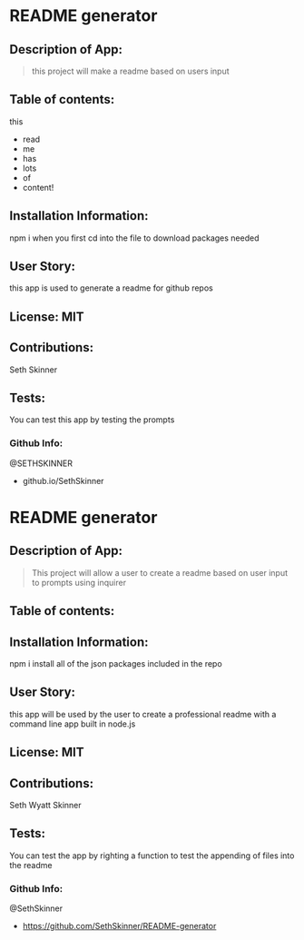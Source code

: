 # README generator 
## Description of App: 
 >this project will make a readme based on users input
  ## Table of contents: 
 this
 *  read
 *  me
 *  has
 *  lots
 *  of
 *  content! 
## Installation Information: 
 npm i when you first cd into the file to download packages needed 
## User Story: 
 this app is used to generate a readme for github repos 
## License: MIT 
## Contributions: 
 Seth Skinner 
## Tests: 
 You can test this app by testing the prompts 
### Github Info: 
 @SETHSKINNER 
 *  github.io/SethSkinner 
# README generator 
## Description of App: 
 >This project will allow a user to create a readme based on user input to prompts using inquirer
  ## Table of contents: 
  
## Installation Information: 
 npm i install all of the json packages included in the repo 
## User Story: 
 this app will be used by the user to create a professional readme with a command line app built in node.js 
## License: MIT 
## Contributions: 
 Seth Wyatt Skinner 
## Tests: 
 You can test the app by righting a function to test the appending of files into the readme 
### Github Info: 
 @SethSkinner 
 *  https://github.com/SethSkinner/README-generator 
